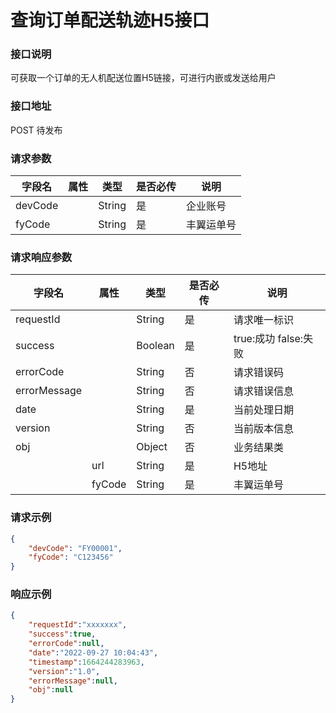 # 查询订单配送轨迹H5接口 

### 接口说明

可获取一个订单的无人机配送位置H5链接，可进行内嵌或发送给用户

### 接口地址

POST
待发布

### 请求参数

| 字段名  | 属性 | 类型   | 是否必传 | 说明       |
| ------- | ---- | ------ | -------- | ---------- |
| devCode |      | String | 是       | 企业账号   |
| fyCode  |      | String | 是       | 丰翼运单号 |
                                                                                                                 
	
### 请求响应参数

| 字段名       | 属性   | 类型    | 是否必传 | 说明                 |
| ------------ | ------ | ------- | -------- | -------------------- |
| requestId    |        | String  | 是       | 请求唯一标识         |
| success      |        | Boolean | 是       | true:成功 false:失败 |
| errorCode    |        | String  | 否       | 请求错误码           |
| errorMessage |        | String  | 否       | 请求错误信息         |
| date         |        | String  | 是       | 当前处理日期         |
| version      |        | String  | 否       | 当前版本信息         |
| obj          |        | Object  | 否       | 业务结果类           |
|              | url    | String  | 是       | H5地址               |
|              | fyCode | String  | 是       | 丰翼运单号           |
					

### 请求示例
    
```json
{
    "devCode": "FY00001",
    "fyCode": "C123456"
}
```
  
### 响应示例
   
```json
{
    "requestId":"xxxxxxx",
    "success":true,
    "errorCode":null,
    "date":"2022-09-27 10:04:43",
    "timestamp":1664244283963,
    "version":"1.0",
    "errorMessage":null,
    "obj":null      
}
```